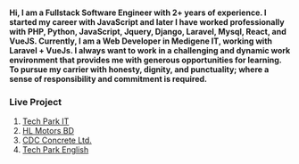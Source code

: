 #### Hi, I am a Fullstack Software Engineer with 2+ years of experience. I started my career with JavaScript and later I have worked professionally with PHP, Python, JavaScript, Jquery, Django, Laravel, Mysql, React, and VueJS. Currently, I am a Web Developer in Medigene IT, working with Laravel + VueJs. I always want to work in a challenging and dynamic work environment that provides me with generous opportunities for learning. To pursue my carrier with honesty, dignity, and punctuality; where a sense of responsibility and commitment is required.
### Live Project
1. [Tech Park IT](https://www.techparkit.org/)
2. [HL Motors BD](https://www.hlmotorsbd.com/)
3. [CDC Concrete Ltd.](https://cdcconcrete.com/)
4. [Tech Park English](http://techparkenglish.com/)
<!--
**jahirulislammolla/jahirulislammolla** is a ✨ _special_ ✨ repository because its `README.md` (this file) appears on your GitHub profile.

Here are some ideas to get you started:

- 🔭 I’m currently working on ...
- 🌱 I’m currently learning ...
- 👯 I’m looking to collaborate on ...
- 🤔 I’m looking for help with ...
- 💬 Ask me about ...
- 📫 How to reach me: ...
- 😄 Pronouns: ...
- ⚡ Fun fact: ...
-->
